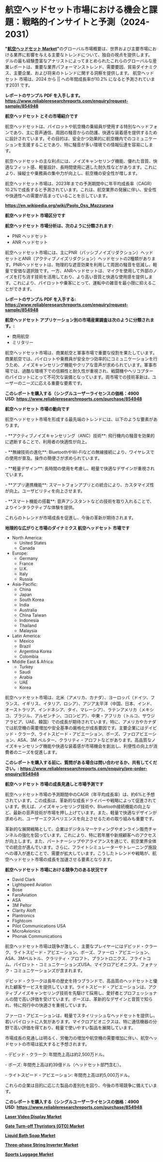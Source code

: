 <p><h1>航空ヘッドセット市場における機会と課題：戦略的インサイトと予測（2024-2031）</h1></p><p><strong>"<a href="https://www.reliableresearchreports.com/aviation-headsets-r854948?utm_campaign=107&utm_medium=6&utm_source=Github&utm_content=ia&utm_term=05102024&utm_id=aviation-headsets">航空ヘッドセット Market</a>"</strong>のグローバル市場概要は、世界および主要市場における業界に影響を与える主要なトレンドについて、独自の視点を提供します。 デルの最も経験豊富なアナリストによってまとめられたこれらのグローバルな産業レポートは、重要な業界パフォーマンストレンド、需要要因、貿易ダイナミクス、主要企業、および将来のトレンドに関する洞察を提供します。 航空ヘッドセット 市場は、2024 から || への年間成長率が10.2% になると予測されています2031 です。</p>
<p><strong>レポートのサンプル PDF を入手します。</strong><strong><a href="https://www.reliableresearchreports.com/enquiry/request-sample/854948?utm_campaign=107&utm_medium=6&utm_source=Github&utm_content=ia&utm_term=05102024&utm_id=aviation-headsets">https://www.reliableresearchreports.com/enquiry/request-sample/854948</a></strong></p>
<p><strong>航空ヘッドセット とその市場紹介です</strong></p>
<p><p>航空ヘッドセットは、パイロットや航空機の乗組員が使用する特別なヘッドフォンであり、主に音声通信、周囲の騒音からの防護、快適な装着感を提供するために設計されています。その目的は、安全かつ効果的に航空機内でのコミュニケーションを支援することであり、特に騒音が多い環境での情報伝達を容易にします。</p><p>航空ヘッドセットの主な利点には、ノイズキャンセリング機能、優れた音質、快適なフィット感、軽量設計、長時間使用に適した耐久性などがあります。これにより、操縦士や乗務員の集中力が向上し、航空機の安全性が増します。</p><p>航空ヘッドセット市場は、2023年までの予測期間中に年平均成長率（CAGR）10.2%で成長すると予測されています。これは、航空業界の発展に伴い、安全性や快適性への需要が高まっていることを示しています。</p><a href="https://en.wikipedia.org/wiki/Paolo_Oss_Mazzurana?utm_campaign=107&utm_medium=6&utm_source=Github&utm_content=ia&utm_term=05102024&utm_id=aviation-headsets"></a></p>
<p><strong><a href="https://en.wikipedia.org/wiki/Paolo_Oss_Mazzurana?utm_campaign=107&utm_medium=6&utm_source=Github&utm_content=ia&utm_term=05102024&utm_id=aviation-headsets">https://en.wikipedia.org/wiki/Paolo_Oss_Mazzurana</a></strong></p>
<p><strong>航空ヘッドセット&nbsp;市場区分です</strong><strong></strong></p>
<p><strong>航空ヘッドセット 市場分析は、次のように分類されます:</strong>&nbsp;</p>
<p><ul><li>PNR ヘッドセット</li><li>ANR ヘッドセット</li></ul></p>
<p><p>航空ヘッドセット市場には、主にPNR（パッシブノイズリダクション）ヘッドセットとANR（アクティブノイズリダクション）ヘッドセットの2種類があります。PNRヘッドセットは、物理的な遮音効果を利用して周囲の騒音を低減し、軽量で安価な選択肢です。一方、ANRヘッドセットは、マイクを使用して外部のノイズを打ち消す技術を活用しており、より高い音質と快適な使用感を提供します。これにより、パイロットや乗客にとって、運転中の雑音を最小限に抑えることができます。</p></p>
<p><strong>レポートのサンプル PDF を入手する: <a href="https://www.reliableresearchreports.com/enquiry/request-sample/854948?utm_campaign=107&utm_medium=6&utm_source=Github&utm_content=ia&utm_term=05102024&utm_id=aviation-headsets">https://www.reliableresearchreports.com/enquiry/request-sample/854948</a></strong></p>
<p><strong> 航空ヘッドセット アプリケーション別の市場産業調査は次のように分類されます。:</strong></p>
<p><ul><li>商用航空</li><li>ミリタリー</li></ul></p>
<p><p>航空ヘッドセット市場は、商業航空と軍事市場で重要な役割を果たしています。商業航空では、パイロットや乗務員が安全かつ効率的にコミュニケーションを行うため、ノイズキャンセリング機能やクリアな音声が求められています。軍事市場では、過酷な環境下での信頼性と耐久性が重視され、戦闘機やヘリコプターのパイロットにとって不可欠な装備となっています。両市場での技術革新は、ユーザーのニーズに応える重要な要素です。</p></p>
<p><strong>このレポートを購入する（シングルユーザーライセンスの価格：4900 USD:</strong><strong>&nbsp;<a href="https://www.reliableresearchreports.com/purchase/854948?utm_campaign=107&utm_medium=6&utm_source=Github&utm_content=ia&utm_term=05102024&utm_id=aviation-headsets">https://www.reliableresearchreports.com/purchase/854948</a></strong></p>
<p><strong>航空ヘッドセット 市場の動向です</strong></p>
<p><p>航空ヘッドセット市場を形成する最先端のトレンドには、以下のような要素があります。</p><p>- **アクティブノイズキャンセリング（ANC）技術**: 飛行機内の騒音を効果的に遮断することで、利用者の快適性が向上。</p><p>- **無線技術の進化**: BluetoothやWi-Fiなどの無線接続により、ワイヤレスでの使用が普及。操作の簡便さが求められています。</p><p>- **軽量デザイン**: 長時間の使用を考慮し、軽量で快適なデザインが重視されています。</p><p>- **アプリ連携機能**: スマートフォンアプリとの統合により、カスタマイズ性が向上。ユーザビリティを向上させます。</p><p>- **スマート機能の搭載**: 音声アシスタントなどの技術を取り入れることで、よりインタラクティブな体験を提供。</p><p>これらのトレンドが市場成長を促進し、今後の革新が期待されます。</p></p>
<p><strong>地理的な広がりと市場のダイナミクス 航空ヘッドセット 市場です</strong></p>
<p><ul>
    <li>
        North America:
        <ul>
            <li>United States</li>
            <li>Canada</li>
        </ul>
    </li>
    <li>
        Europe:
        <ul>
            <li>Germany</li>
            <li>France</li>
            <li>U.K.</li>
            <li>Italy</li>
            <li>Russia</li>
        </ul>
    </li>
    <li>
        Asia-Pacific:
        <ul>
            <li>China</li>
            <li>Japan</li>
            <li>South Korea</li>
            <li>India</li>
            <li>Australia</li>
            <li>China Taiwan</li>
            <li>Indonesia</li>
            <li>Thailand</li>
            <li>Malaysia</li>
        </ul>
    </li>
    <li>
        Latin America:
        <ul>
            <li>Mexico</li>
            <li>Brazil</li>
            <li>Argentina Korea</li>
            <li>Colombia</li>
        </ul>
    </li>
    <li>
        Middle East & Africa:
        <ul>
            <li>Turkey</li>
            <li>Saudi</li>
            <li>Arabia</li>
            <li>UAE</li>
            <li>Korea</li>
        </ul>
    </li>
    </ul></p>
<p><p>航空ヘッドセット市場は、北米（アメリカ、カナダ）、ヨーロッパ（ドイツ、フランス、イギリス、イタリア、ロシア）、アジア太平洋（中国、日本、インド、オーストラリア、インドネシア、タイ、マレーシア）、ラテンアメリカ（メキシコ、ブラジル、アルゼンチン、コロンビア）、中東・アフリカ（トルコ、サウジアラビア、UAE、韓国）での成長が期待されています。特に、アメリカやカナダでは航空機の需要増加や安全基準の厳格化が成長要因です。主要企業にはデイビッド・クラーク、ライトスピード・アビエーション、ボーズ、ファロアビエーション、ASA、3M ペルター、クラリティ・アロフトなどがあります。高品質なノイズキャンセリング機能や快適な装着感が市場機会を創出し、利便性の向上が消費者のニーズを促進します。</p></p>
<p><strong>このレポートを購入する前に、質問がある場合は問い合わせるか、共有してください。:&nbsp;<a href="https://www.reliableresearchreports.com/enquiry/pre-order-enquiry/854948?utm_campaign=107&utm_medium=6&utm_source=Github&utm_content=ia&utm_term=05102024&utm_id=aviation-headsets">https://www.reliableresearchreports.com/enquiry/pre-order-enquiry/854948</a></strong></p>
<p><strong>航空ヘッドセット 市場の成長見通しと市場予測です</strong></p>
<p><p>航空ヘッドセット市場の予測期間中のCAGR（年平均成長率）は、約6%と予想されています。この成長は、革新的な成長ドライバーや戦略によって促進されています。例えば、ノイズキャンセリング技術や、Bluetooth接続機能の向上など、最新の音声技術が市場を押し上げています。また、軽量で快適なデザインが求められ、ユーザーエクスペリエンスを向上させるための取り組みも重要です。</p><p>革新的な展開戦略として、企業はデジタルマーケティングやオンライン販売チャンネルの強化を図っています。これにより、特に若年層や新規顧客へのアクセスが向上します。また、パートナーシップやアライアンスを通じて、航空業界全体での統合が進んでいます。さらに、フライトシミュレーターやトレーニング施設への導入が進むことで、需要が拡大しています。こうしたトレンドや戦略が、航空ヘッドセット市場の成長を加速させる要素となります。</p></p>
<p><strong>航空ヘッドセット 市場における競争力のある状況です</strong></p>
<p><ul><li>David Clark</li><li>Lightspeed Aviation</li><li>Bose</li><li>FaroAviation</li><li>ASA</li><li>3M Peltor</li><li>Clarity Aloft</li><li>Plantronics</li><li>Flightcom</li><li>Pilot Communications USA</li><li>MicroAvionics</li><li>Phonak Communications</li></ul></p>
<p><p>航空ヘッドセット市場は競争が激しく、主要なプレイヤーにはデビッド・クラーク、ライトスピード・アビエーション、ボーズ、ファーロ・アビエーション、ASA、3Mペルトル、クラリティ・アロフト、プラントロニクス、フライトコム、パイロット・コミュニケーションズUSA、マイクロアビオニクス、フォナック・コミュニケーションズが含まれます。</p><p>デビッド・クラークは長年の歴史を持つブランドで、高品質のヘッドセットと優れた顧客サービスを提供しています。ライトスピード・アビエーションは、アクティブノイズキャンセリング技術を先駆けて採用し、愛好者とプロフェッショナルの間で高い評価を受けています。ボーズは、革新的なデザインと音質で知られ、特に飛行中の快適さを重視しています。</p><p>ファーロ・アビエーションは、軽量でスタイリッシュなヘッドセットを提供し、若いパイロットに人気があります。マイクロアビオニクスは、特に通信機器の分野で高い評価を得ており、軽量で使いやすい製品を展開しています。</p><p>市場成長の見通しは明るく、労働力の増加や航空機の需要増加に伴い、航空ヘッドセットの市場は拡大すると予想されます。</p><p>- デビッド・クラーク: 年間売上高は約2,500万ドル。</p><p>- ボーズ: 年間売上高は約39億ドル（ヘッドセット部門含む）。</p><p>- ライトスピード・アビエーション: 年間売上高は約5,000万ドル。 </p><p>これらの企業は目的に応じた製品の差別化を図り、今後の市場競争に備えています。</p></p>
<p><strong>このレポートを購入する（シングルユーザーライセンスの価格：4900 USD:</strong>&nbsp;<strong><a href="https://www.reliableresearchreports.com/purchase/854948?utm_campaign=107&utm_medium=6&utm_source=Github&utm_content=ia&utm_term=05102024&utm_id=aviation-headsets">https://www.reliableresearchreports.com/purchase/854948</a></strong></p>
<p><strong><p><a href="https://github.com/petbigbeepjn/Market-Research-Report-List-1/blob/main/laser-video-display-market.md?utm_campaign=107&utm_medium=6&utm_source=Github&utm_content=ia&utm_term=05102024&utm_id=aviation-headsets">Laser Video Display Market</a></p><p><a href="https://issuu.com/reportprime-2/docs/gate-turn-off-thyristors-gto-market_556c6878c8fbaf?utm_campaign=107&utm_medium=6&utm_source=Github&utm_content=ia&utm_term=05102024&utm_id=aviation-headsets">Gate Turn-off Thyristors (GTO) Market</a></p><p><a href="https://www.linkedin.com/pulse/liquid-bath-soap-market-trends-insights-type-application-nuclc?utm_campaign=107&utm_medium=6&utm_source=Github&utm_content=ia&utm_term=05102024&utm_id=aviation-headsets">Liquid Bath Soap Market</a></p><p><a href="https://issuu.com/reportprime-2/docs/three-phase-string-inverter-market-_19eee3be57f5aa?utm_campaign=107&utm_medium=6&utm_source=Github&utm_content=ia&utm_term=05102024&utm_id=aviation-headsets">Three-phase String Inverter Market</a></p><p><a href="https://www.linkedin.com/pulse/evolution-sports-luggage-market-key-shifts-from-2024-2031-rezarch-smt4c?utm_campaign=107&utm_medium=6&utm_source=Github&utm_content=ia&utm_term=05102024&utm_id=aviation-headsets">Sports Luggage Market</a></p></strong></p>